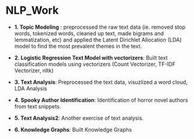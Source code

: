 # NLP_Work


* __1. Topic Modeling__ : preprocessed the raw text data (ie. removed stop words, tokenized words, cleaned up text, made bigrams and lemmatization, etc) and applied the Latent Dirichlet Allocation (LDA) model to find the most prevalent themes in the text. 

* __2. Logistic Regression Text Model with vectorizers__: Built text classification models using vectorizers (Count Vectorizer, TF-IDF Vectorizer, nltk) 

* __3. Text Analysis__: Preprocessed the text data, visuzlized a word cloud, LDA Analysis

* __4. Spooky Author Identification__: Identification of horror novel authors from text snippets.

* __5. Text Analysis2__: Another exercise of text analysis. 

* __6. Knowledge Graphs__: Built Knowledge Graphs
